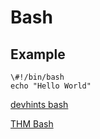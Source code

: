 # Bash

## Example

```
\#!/bin/bash
echo "Hello World"
```

[devhints bash](https://devhints.io/bash)


[THM Bash](https://tryhackme.com/room/bashscripting)
